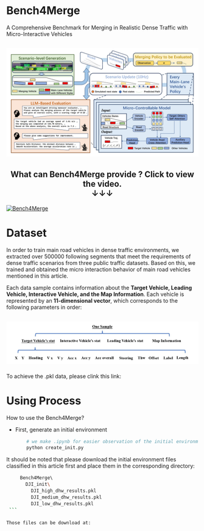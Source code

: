 # Bench4Merge
A Comprehensive Benchmark for Merging in Realistic Dense Traffic with Micro-Interactive Vehicles

<h2 align="center">
  <img src='./result/figure/overall.jpg'>
</h2>

<h2 align="center">
What can Bench4Merge provide ?<b> Click to view the video.</b>
<br>
<b>&#x2193;&#x2193;&#x2193;</b>
</h2>

[![Bench4Merge]('./result/figure/overall.jpg')](https://youtu.be/2ZBHL5UC4_c?si=Hw3YmFOiFiDbqxZ5 "Bench4Merge")

# Dataset
In order to train main road vehicles in dense traffic environments, we extracted over 500000 following segments that meet the requirements of dense traffic scenarios from three public traffic datasets. Based on this, we trained and obtained the micro interaction behavior of main road vehicles mentioned in this article.

Each data sample contains information about the **Target Vehicle, Leading Vehicle, Interactive Vehicle, and the Map Information**. Each vehicle is represented by an **11-dimensional vector**, which corresponds to the following parameters in order: 

<h2 align="center">
  <img src='./result/figure/data_sample.png'>
</h2>

To achieve the .pkl data, please clink this link:

# Using Process
How to use the Bench4Merge?
  - First, generate an initial environment
    ```bash
        # we make .ipynb for easier observation of the initial environment
        python create_init.py
    ```
It should be noted that please download the initial environment files classified in this article first and place them in the corresponding directory:
   ```bash
        Bench4Merge\ 
          DJI_init\
            DJI_high_dhw_results.pkl
            DJI_medium_dhw_results.pkl
            DJI_low_dhw_results.pkl
    ```

Those files can be download at:


